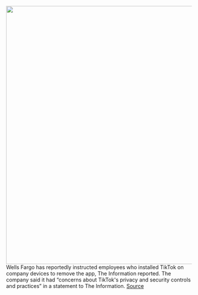 <img src='https://cdn.vox-cdn.com/thumbor/LftF3XdcV0deyI_1TjOVsQHEqm4=/0x0:2040x1360/1200x800/filters:focal(748x613:1074x939)/cdn.vox-cdn.com/uploads/chorus_image/image/67044995/acastro_190723_1777_tiktok_0002.0.0.jpg' width='700px' /><br/>
Wells Fargo has reportedly instructed employees who installed TikTok on company devices to remove the app, The Information reported. The company said it had “concerns about TikTok's privacy and security controls and practices” in a statement to The Information.
<a href='https://www.theverge.com/2020/7/11/21320935/wells-fargo-bans-tiktok-devices-amazon-pompeo'> Source <a/>